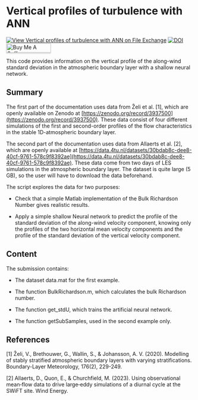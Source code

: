 # Vertical profiles of turbulence with ANN

[![View Vertical profiles of turbulence with ANN on File Exchange](https://www.mathworks.com/matlabcentral/images/matlab-file-exchange.svg)](https://se.mathworks.com/matlabcentral/fileexchange/127024-vertical-profiles-of-turbulence-with-ann)
[![DOI](https://zenodo.org/badge/620934552.svg)](https://zenodo.org/badge/latestdoi/620934552)
<a href="https://www.buymeacoffee.com/echeynet" target="_blank"><img src="https://www.buymeacoffee.com/assets/img/custom_images/orange_img.png" alt="Buy Me A Coffee" style="height: 25px !important;width: 120px !important;box-shadow: 0px 3px 2px 0px rgba(190, 190, 190, 0.5) !important;-webkit-box-shadow: 0px 3px 2px 0px rgba(190, 190, 190, 0.5) !important;" ></a>

This code provides information on the vertical profile of the along-wind standard deviation in the atmospheric boundary layer with a shallow neural network.

## Summary

The first part of the documentation uses data from Želi et al. [1], which are openly available on Zenodo at [https://zenodo.org/record/3937500](https://zenodo.org/record/3937500). These data consist of four different simulations of the first and second-order profiles of the flow characteristics in the stable 1D-atmospheric boundary layer.

The second part of the documentation uses data from Allaerts et al. [2], which are openly available at [https://data.4tu.nl/datasets/30bdab8c-dee8-40cf-9761-578c9f8392ae](https://data.4tu.nl/datasets/30bdab8c-dee8-40cf-9761-578c9f8392ae). These data come from two days of LES simulations in the atmospheric boundary layer. The dataset is quite large (5 GB), so the user will have to download the data beforehand.

The script explores the data for two purposes:

 - Check that a simple Matlab implementation of the Bulk Richardson Number gives realistic results.

 - Apply a simple shallow Neural network to predict the profile of the standard deviation of the along-wind velocity component, knowing only the profiles of the two horizontal mean velocity components and the profile of the standard deviation of the vertical velocity component.

## Content 

The submission contains:

 - The dataset data.mat for the first example.

 - The function BulkRichardson.m, which calculates the bulk Richardson number.

 - The function get_stdU, which trains the artificial neural network.

 - The function getSubSamples, used in the second example only.

## References

[1] Želi, V., Brethouwer, G., Wallin, S.,  & Johansson, A. V. (2020). Modelling of stably stratified  atmospheric boundary layers with varying stratifications. Boundary-Layer Meteorology, 176(2), 229-249.

[2] Allaerts, D., Quon, E., & Churchfield, M. (2023). Using observational mean‐flow data to drive large‐eddy simulations of a  diurnal cycle at the SWiFT site. Wind Energy.
